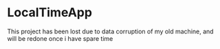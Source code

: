 # LocalTimeApp

This project has been lost due to data corruption of my old machine, and will be redone once i have spare time
